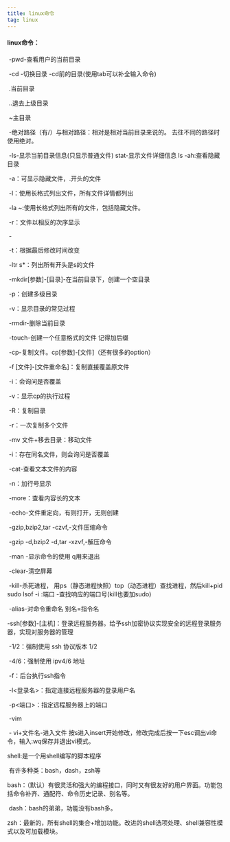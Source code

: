```yaml
---
title: linux命令
tag: linux
---
```

#### linux命令：

​    -pwd-查看用户的当前目录	

​    -cd -切换目录   -cd前的目录(使用tab可以补全输入命令)

​		.当前目录 

​		..退去上级目录 

​		~主目录  

​    -绝对路径（有/）与相对路径：相对是相对当前目录来说的。 去往不同的路径时使用绝对。

​    -ls-显示当前目录信息(只显示普通文件)  stat-显示文件详细信息  ls -ah:查看隐藏目录

​		-a：可显示隐藏文件，.开头的文件

​		-l：使用长格式列出文件，所有文件详情都列出

​		-la ~:使用长格式列出所有的文件，包括隐藏文件。

​		-r：文件以相反的次序显示

​		-

​		-t：根据最后修改时间改变

​		-ltr s*：列出所有开头是s的文件

​    -mkdir[参数]-[目录]-在当前目录下，创建一个空目录

​		-p：创建多级目录

​		-v：显示目录的常见过程

​    -rmdir-删除当前目录

​    -touch-创建一个任意格式的文件 记得加后缀

​    -cp-复制文件。cp[参数]-[文件]（还有很多的option）

​		-f [文件]-[文件重命名]：复制直接覆盖原文件

​		-i：会询问是否覆盖

​		-v：显示cp的执行过程

​		-R：复制目录

​		-r：一次复制多个文件

​	-mv 文件+移去目录：移动文件 

​		-i：存在同名文件，则会询问是否覆盖

​    -cat-查看文本文件的内容

​		-n：加行号显示

​	-more：查看内容长的文本

​    -echo-文件重定向，有则打开，无则创建

​    -gzip,bzip2,tar -czvf,-文件压缩命令

​    -gzip -d,bzip2 -d,tar -xzvf,-解压命令

​    -man -显示命令的使用 q用来退出

​    -clear-清空屏幕

​    -kill-杀死进程， 用ps（静态进程快照）top（动态进程）查找进程，然后kill+pid    sudo lsof -i :端口 -查找响应的端口号(kill也要加sudo)

​    -alias-对命令重命名 别名=指令名



​	-ssh[参数]-[主机]：登录远程服务器。给予ssh加密协议实现安全的远程登录服务器，实现对服务器的管理

​		-1/2：强制使用 ssh 协议版本 1/2

​		-4/6：强制使用 ipv4/6 地址

​		-f：后台执行ssh指令

​		-l<登录名>：指定连接远程服务器的登录用户名

​		-p<端口>：指定远程服务器上的端口



​    -vim 

​       - vi+文件名-进入文件 按s进入insert开始修改，修改完成后按一下esc调出vi命令，输入:wq保存并退出vi模式。





shell:是一个用shell编写的脚本程序

​      有许多种类：bash，dash，zsh等

​      bash：（默认）有很灵活和强大的编程接口，同时又有很友好的用户界面。功能包括命令补齐、通配符、命令历史记录、别名等。

​      dash：bash的弟弟，功能没有bash多。

​      zsh：最新的，所有shell的集合+增加功能。改进的shell选项处理、shell兼容性模式以及可加载模块。